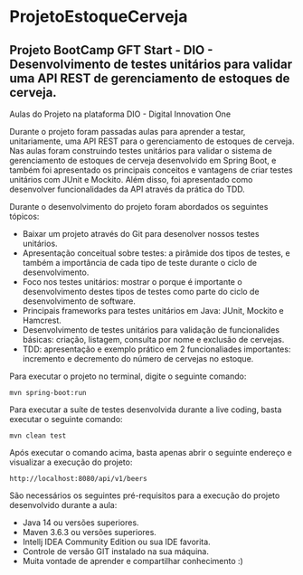 # ProjetoEstoqueCerveja

<h2>Projeto BootCamp GFT Start - DIO - Desenvolvimento de testes unitários para validar uma API REST de gerenciamento de estoques de cerveja.</h2>

Aulas do Projeto na plataforma DIO - Digital Innovation One

Durante o projeto foram passadas aulas para aprender a testar, unitariamente, uma API REST para o gerenciamento de estoques de cerveja. 
Nas aulas foram construindo testes unitários para validar o sistema de gerenciamento de estoques de cerveja desenvolvido 
em Spring Boot, e também foi apresentado os principais conceitos e vantagens de criar testes unitários com JUnit e Mockito. 
Além disso, foi apresentado como desenvolver funcionalidades da API através da prática do TDD.

Durante o desenvolvimento do projeto foram abordados os seguintes tópicos:

* Baixar um projeto através do Git para desenolver nossos testes unitários. 
* Apresentação conceitual sobre testes: a pirâmide dos tipos de testes, e também a importância de cada tipo de teste durante o ciclo de desenvolvimento.
* Foco nos testes unitários: mostrar o porque é importante o desenvolvimento destes tipos de testes como parte do ciclo de desenvolvimento de software.
* Principais frameworks para testes unitários em Java: JUnit, Mockito e Hamcrest. 
* Desenvolvimento de testes unitários para validação de funcionalides básicas: criação, listagem, consulta por nome e exclusão de cervejas.
* TDD: apresentação e exemplo prático em 2 funcionaliades importantes: incremento e decremento do número de cervejas no estoque.

Para executar o projeto no terminal, digite o seguinte comando:

```shell script
mvn spring-boot:run 
```

Para executar a suíte de testes desenvolvida durante a live coding, basta executar o seguinte comando:

```shell script
mvn clean test
```

Após executar o comando acima, basta apenas abrir o seguinte endereço e visualizar a execução do projeto:

```
http://localhost:8080/api/v1/beers
```

São necessários os seguintes pré-requisitos para a execução do projeto desenvolvido durante a aula:

* Java 14 ou versões superiores.
* Maven 3.6.3 ou versões superiores.
* Intellj IDEA Community Edition ou sua IDE favorita.
* Controle de versão GIT instalado na sua máquina.
* Muita vontade de aprender e compartilhar conhecimento :)
